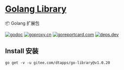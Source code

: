 <h1><a href="https://www.dtapp.net/">Golang Library</a></h1>

📦 Golang 扩展包

[comment]: <> (go)
[![godoc](https://pkg.go.dev/badge/gitee.com/dtapps/go-library?status.svg)](https://pkg.go.dev/gitee.com/dtapps/go-library)
[![goproxy.cn](https://goproxy.cn/stats/gitee.com/dtapps/go-library/badges/download-count.svg)](https://goproxy.cn/stats/gitee.com/dtapps/go-library)
[![goreportcard.com](https://goreportcard.com/badge/gitee.com/dtapps/go-library)](https://goreportcard.com/report/gitee.com/dtapps/go-library)
[![deps.dev](https://img.shields.io/badge/deps-go-red.svg)](https://deps.dev/go/gitee.com%2Fdtapps%2Fgo-library)

## Install 安装

```Importing
go get -v -u gitee.com/dtapps/go-library@v1.0.20
```
